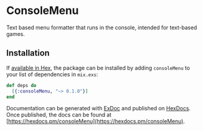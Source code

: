 # ConsoleMenu

Text based menu formatter that runs in the console, intended for text-based games.

## Installation

If [available in Hex](https://hex.pm/docs/publish), the package can be installed
by adding `consoleMenu` to your list of dependencies in `mix.exs`:

```elixir
def deps do
  [{:consoleMenu, "~> 0.1.0"}]
end
```

Documentation can be generated with [ExDoc](https://github.com/elixir-lang/ex_doc)
and published on [HexDocs](https://hexdocs.pm). Once published, the docs can
be found at [https://hexdocs.pm/consoleMenu](https://hexdocs.pm/consoleMenu).


